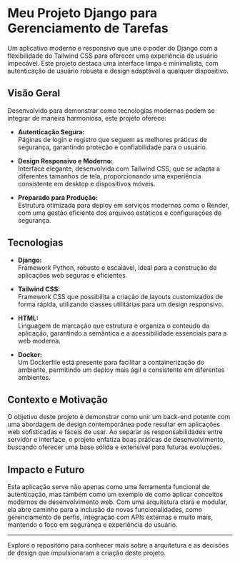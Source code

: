 # Meu Projeto Django para Gerenciamento de Tarefas

Um aplicativo moderno e responsivo que une o poder do Django com a flexibilidade do Tailwind CSS para oferecer uma experiência de usuário impecável. Este projeto destaca uma interface limpa e minimalista, com autenticação de usuário robusta e design adaptável a qualquer dispositivo.

## Visão Geral

Desenvolvido para demonstrar como tecnologias modernas podem se integrar de maneira harmoniosa, este projeto oferece:

- **Autenticação Segura:**  
  Páginas de login e registro que seguem as melhores práticas de segurança, garantindo proteção e confiabilidade para o usuário.

- **Design Responsivo e Moderno:**  
  Interface elegante, desenvolvida com Tailwind CSS, que se adapta a diferentes tamanhos de tela, proporcionando uma experiência consistente em desktop e dispositivos móveis.

- **Preparado para Produção:**  
  Estrutura otimizada para deploy em serviços modernos como o Render, com uma gestão eficiente dos arquivos estáticos e configurações de segurança.

## Tecnologias

- **Django:**  
  Framework Python, robusto e escalável, ideal para a construção de aplicações web seguras e eficientes.

- **Tailwind CSS:**  
  Framework CSS que possibilita a criação de layouts customizados de forma rápida, utilizando classes utilitárias para um design responsivo.

- **HTML:**  
  Linguagem de marcação que estrutura e organiza o conteúdo da aplicação, garantindo a semântica e a acessibilidade essenciais para a web moderna.

- **Docker:**  
  Um Dockerfile está presente para facilitar a containerização do ambiente, permitindo um deploy mais ágil e consistente em diferentes ambientes.

## Contexto e Motivação

O objetivo deste projeto é demonstrar como unir um back-end potente com uma abordagem de design contemporânea pode resultar em aplicações web sofisticadas e fáceis de usar. Ao separar as responsabilidades entre servidor e interface, o projeto enfatiza boas práticas de desenvolvimento, buscando oferecer uma base sólida e extensível para futuras evoluções.

## Impacto e Futuro

Esta aplicação serve não apenas como uma ferramenta funcional de autenticação, mas também como um exemplo de como aplicar conceitos modernos de desenvolvimento web. Com uma arquitetura clara e modular, ela abre caminho para a inclusão de novas funcionalidades, como gerenciamento de perfis, integração com APIs externas e muito mais, mantendo o foco em segurança e experiência do usuário.

---

Explore o repositório para conhecer mais sobre a arquitetura e as decisões de design que impulsionaram a criação deste projeto.


